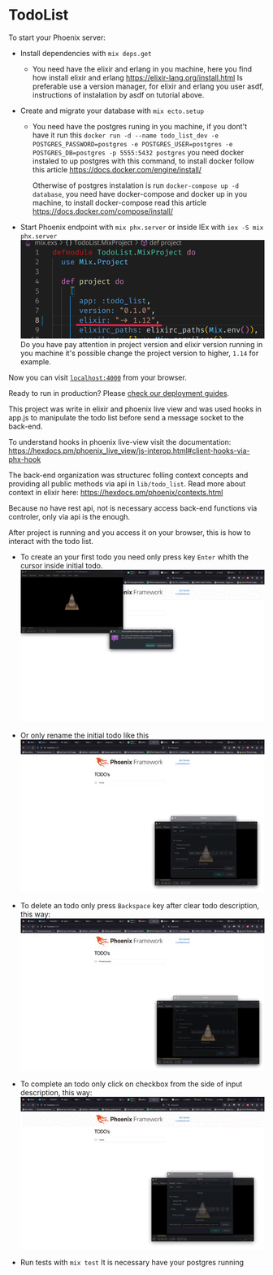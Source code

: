 # TodoList

To start your Phoenix server:

  * Install dependencies with `mix deps.get`
    - You need have the elixir and erlang in you machine, here you find how install elixir and erlang
      https://elixir-lang.org/install.html
      Is preferable use a version manager, for elixir and erlang you user asdf, instructions of instalation by asdf on tutorial above.

  * Create and migrate your database with `mix ecto.setup`
    - You need have the postgres runing in you machine, if you dont't have it run this 
        `docker run -d --name todo_list_dev -e POSTGRES_PASSWORD=postgres -e POSTGRES_USER=postgres -e POSTGRES_DB=postgres -p 5555:5432 postgres`
        you need docker instaled to up postgres with this command, to install docker follow this article
        https://docs.docker.com/engine/install/

        Otherwise of postgres instalation is run `docker-compose up -d database`, you need have docker-compose and docker up in you machine, to install docker-compose read this article https://docs.docker.com/compose/install/

  * Start Phoenix endpoint with `mix phx.server` or inside IEx with `iex -S mix phx.server`
    ![alt text](./how_to_use/project_version.png)
    Do you have pay attention in project version and elixir version running in you machine
    it's possible change the project version to higher, `1.14` for example.

Now you can visit [`localhost:4000`](http://localhost:4000) from your browser.

Ready to run in production? Please [check our deployment guides](https://hexdocs.pm/phoenix/deployment.html).


This project was write in elixir and phoenix live view and was used hooks in app.js to manipulate the todo list before send a message socket to the back-end.

To understand hooks in phoenix live-view visit the documentation: https://hexdocs.pm/phoenix_live_view/js-interop.html#client-hooks-via-phx-hook

The back-end organization was structurec folling context concepts and providing all public methods via api in `lib/todo_list`. Read more about context in elixir here: https://hexdocs.pm/phoenix/contexts.html

Because no have rest api, not is necessary access back-end functions via controler, only via api is the enough.

After project is running and you access it on your browser, this is how to interact with the todo list.

- To create an your first todo you need only press key `Enter` whith the cursor inside initial todo.
![alt text](./how_to_use/create_todo.gif)

- Or only rename the initial todo like this
![alt text](./how_to_use/rename_todo.gif)

- To delete an todo only press `Backspace` key after clear todo description, this way:
![alt text](./how_to_use/delete_todo.gif)

- To complete an todo only click on checkbox from the side of input description, this way:
![alt text](./how_to_use/complete_todo.gif)


* Run tests with `mix test`
  It is necessary have your postgres running
